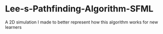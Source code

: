 # Lee-s-Pathfinding-Algorithm-SFML
A 2D simulation I made to better represent how this algorithm works for new learners
